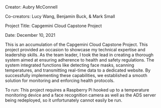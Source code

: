 Creator: Aubry McConnell

Co-creators: Lucy Wang, Benjamin Buck, & Mark Small

Project Title: Capgemini Cloud Capstone Project

Date: December 10, 2021

This is an accumulation of the Capgemini Cloud Capstone Project. This project provided an occasion to showcase my technical expertise and leadership skills. As the team leader, I took the lead in creating a thorough system aimed at ensuring adherence to health and safety regulations. The system integrated functions like detecting face masks, scanning temperatures, and transmitting real-time data to a dedicated website. By successfully implementing these capabilities, we established a smooth solution for monitoring and enforcing health protocols.

To run: This project requires a Raspberry Pi hooked up to a temperature monitoring device and a face recognition camera as well as the ADS server being redeployed, so it unfortunately cannot easily be run.

